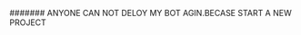 <!--## Tap On This Button To Scan Qr Code 👇🏻👇🏻

[![Run on Repl.it](https://repl.it/badge/github/quiec/whatsAlfa)](https://replit.com/@kaviyaah2/diana)



## Tap On This Button To Deploy Bot 👇🏻👇🏻

[![Deploy](https://www.herokucdn.com/deploy/button.svg)](https://heroku.com/deploy?template=)-->
     
####### ANYONE CAN NOT DELOY MY BOT AGIN.BECASE START A NEW PROJECT
